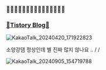 ### 🍇🍇🍇🍇🍇🍇🍇🍇🍇🍇🍒🍒🍒🍒🍒  
### [🍒Tistory Blog🍒](https://dinae.tistory.com/)


![KakaoTalk_20240420_171922823](https://github.com/castberry10/castberry10/assets/25453543/c024f1b4-03b0-4906-a5cb-413ca8875826)

<!--
![KakaoTalk_20240413_133338645](https://github.com/castberry10/castberry10/assets/25453543/2eb6daf7-2d60-49ee-aaf3-9459dad09639)
-->
<!--
<img src="https://github.com/castberry10/castberry10/assets/25453543/66d4f019-0dd5-4d85-868a-4ebe09e5149e" width="800"/>
-->

  
소양강댐 정상인데 별 진짜 많지 않나요 .. / /  


![KakaoTalk_20240905_154719788](https://github.com/user-attachments/assets/da359423-6891-4de8-b7ee-79b44265d857)


<!--

**castberry10/castberry10** is a ✨ _special_ ✨ repository because its `README.md` (this file) appears on your GitHub profile.

Here are some ideas to get you started:

- 🔭 I’m currently working on ...
- 🌱 I’m currently learning ...
- 👯 I’m looking to collaborate on ...
- 🤔 I’m looking for help with ...
- 💬 Ask me about ...
- 📫 How to reach me: ...
- 😄 Pronouns: ...
- ⚡ Fun fact: ...
-->
